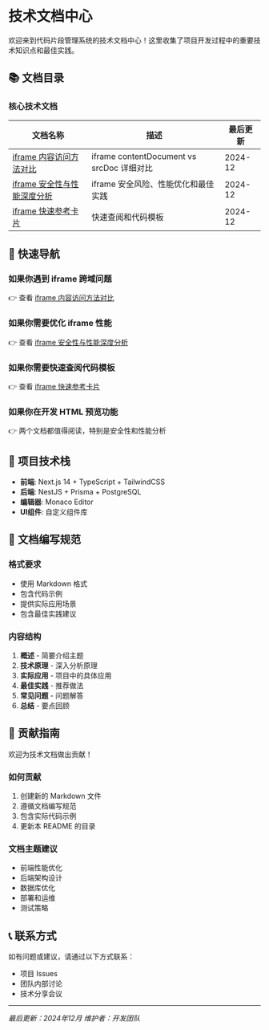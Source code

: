 # 技术文档中心

欢迎来到代码片段管理系统的技术文档中心！这里收集了项目开发过程中的重要技术知识点和最佳实践。

## 📚 文档目录

### 核心技术文档

| 文档名称 | 描述 | 最后更新 |
|---------|------|----------|
| [iframe 内容访问方法对比](./iframe-methods-comparison.md) | iframe contentDocument vs srcDoc 详细对比 | 2024-12 |
| [iframe 安全性与性能深度分析](./iframe-security-and-performance.md) | iframe 安全风险、性能优化和最佳实践 | 2024-12 |
| [iframe 快速参考卡片](./iframe-quick-reference.md) | 快速查阅和代码模板 | 2024-12 |

## 🎯 快速导航

### 如果你遇到 iframe 跨域问题
👉 查看 [iframe 内容访问方法对比](./iframe-methods-comparison.md)

### 如果你需要优化 iframe 性能
👉 查看 [iframe 安全性与性能深度分析](./iframe-security-and-performance.md)

### 如果你需要快速查阅代码模板
👉 查看 [iframe 快速参考卡片](./iframe-quick-reference.md)

### 如果你在开发 HTML 预览功能
👉 两个文档都值得阅读，特别是安全性和性能分析

## 🔧 项目技术栈

- **前端**: Next.js 14 + TypeScript + TailwindCSS
- **后端**: NestJS + Prisma + PostgreSQL
- **编辑器**: Monaco Editor
- **UI组件**: 自定义组件库

## 📖 文档编写规范

### 格式要求
- 使用 Markdown 格式
- 包含代码示例
- 提供实际应用场景
- 包含最佳实践建议

### 内容结构
1. **概述** - 简要介绍主题
2. **技术原理** - 深入分析原理
3. **实际应用** - 项目中的具体应用
4. **最佳实践** - 推荐做法
5. **常见问题** - 问题解答
6. **总结** - 要点回顾

## 🤝 贡献指南

欢迎为技术文档做出贡献！

### 如何贡献
1. 创建新的 Markdown 文件
2. 遵循文档编写规范
3. 包含实际代码示例
4. 更新本 README 的目录

### 文档主题建议
- 前端性能优化
- 后端架构设计
- 数据库优化
- 部署和运维
- 测试策略

## 📞 联系方式

如有问题或建议，请通过以下方式联系：
- 项目 Issues
- 团队内部讨论
- 技术分享会议

---

*最后更新：2024年12月*
*维护者：开发团队* 